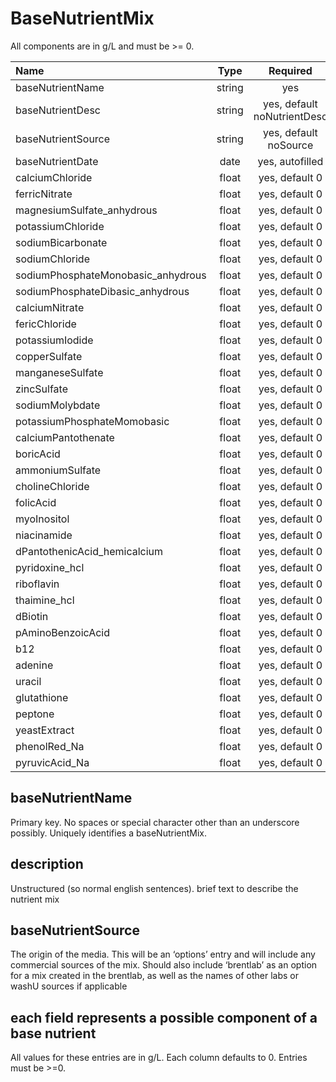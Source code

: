 # BaseNutrientMix

All components are in g/L and must be >= 0. 


Name                                      | Type                 | Required  
:-----------------------------------------|:--------------------:|:---------:
    baseNutrientName                      | string               | yes
    baseNutrientDesc                      | string               | yes, default noNutrientDesc
    baseNutrientSource                    | string               | yes, default noSource
    baseNutrientDate                      | date                 | yes, autofilled
    calciumChloride                       | float                | yes, default 0
    ferricNitrate                         | float                | yes, default 0
    magnesiumSulfate_anhydrous            | float                | yes, default 0
    potassiumChloride                     | float                | yes, default 0
    sodiumBicarbonate                     | float                | yes, default 0
    sodiumChloride                        | float                | yes, default 0
    sodiumPhosphateMonobasic_anhydrous    | float                | yes, default 0
    sodiumPhosphateDibasic_anhydrous      | float                | yes, default 0
    calciumNitrate                        | float                | yes, default 0
    fericChloride                         | float                | yes, default 0
    potassiumIodide                       | float                | yes, default 0
    copperSulfate                         | float                | yes, default 0
    manganeseSulfate                      | float                | yes, default 0
    zincSulfate                           | float                | yes, default 0
    sodiumMolybdate                       | float                | yes, default 0
    potassiumPhosphateMomobasic           | float                | yes, default 0
    calciumPantothenate                   | float                | yes, default 0
    boricAcid                             | float                | yes, default 0
    ammoniumSulfate                       | float                | yes, default 0
    cholineChloride                       | float                | yes, default 0
    folicAcid                             | float                | yes, default 0
    myoInositol                           | float                | yes, default 0
    niacinamide                           | float                | yes, default 0
    dPantothenicAcid_hemicalcium          | float                | yes, default 0
    pyridoxine_hcl                        | float                | yes, default 0
    riboflavin                            | float                | yes, default 0
    thaimine_hcl                          | float                | yes, default 0
    dBiotin                               | float                | yes, default 0
    pAminoBenzoicAcid                     | float                | yes, default 0
    b12                                   | float                | yes, default 0
    adenine                               | float                | yes, default 0
    uracil                                | float                | yes, default 0
    glutathione                           | float                | yes, default 0
    peptone                               | float                | yes, default 0
    yeastExtract                          | float                | yes, default 0
    phenolRed_Na                          | float                | yes, default 0
    pyruvicAcid_Na                        | float                | yes, default 0

## baseNutrientName

Primary key. No spaces or special character other than an underscore possibly. Uniquely identifies a baseNutrientMix.

## description

Unstructured (so normal english sentences). brief text to describe the nutrient mix

## baseNutrientSource

The origin of the media. This will be an ‘options’ entry and will include any commercial sources of the mix. Should also include ‘brentlab’ as an option for a mix created in the brentlab, as well as the names of other labs or washU sources if applicable

## each field represents a possible component of a base nutrient

All values for these entries are in g/L. Each column defaults to 0. Entries must be >=0.